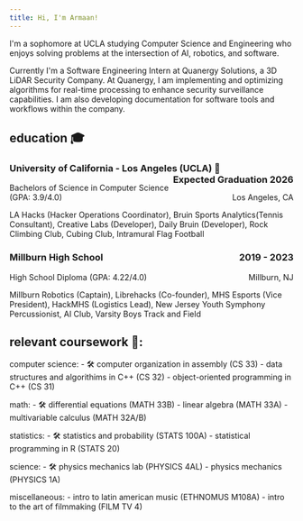```yaml
---
title: Hi, I'm Armaan!
---
```


I'm a sophomore at UCLA studying Computer Science and Engineering who enjoys solving problems at the intersection of AI, robotics, and software.

Currently I'm a Software Engineering Intern at Quanergy Solutions, a 3D LiDAR Security Company. At Quanergy, I am implementing and optimizing algorithms for real-time processing to enhance security surveillance capabilities. I am also developing documentation for software tools and workflows within the company. 



## education 🎓
### University of California - Los Angeles (UCLA) 🐻 <span style="float: right;">Expected Graduation 2026</span>
Bachelors of Science in Computer Science (GPA: 3.9/4.0) <span style="float: right;">Los Angeles, CA</span>

LA Hacks (Hacker Operations Coordinator), Bruin Sports Analytics(Tennis Consultant), Creative Labs (Developer), Daily Bruin (Developer), Rock Climbing Club, Cubing Club, Intramural Flag Football

### Millburn High School <span style="float: right;">2019 - 2023</span>
High School Diploma (GPA: 4.22/4.0) <span style="float: right;">Millburn, NJ</span>

Millburn Robotics (Captain), Librehacks (Co-founder), MHS Esports (Vice President), HackMHS (Logistics Lead), New Jersey Youth Symphony Percussionist, AI Club, Varsity Boys Track and Field

## relevant coursework 📝:

computer science:
    - 🛠️ computer organization in assembly (CS 33)
    - data structures and algorithims in C++ (CS 32)
    - object-oriented programming in C++ (CS 31)

math:
    - 🛠️ differential equations (MATH 33B)
    - linear algebra (MATH 33A)
    - multivariable calculus (MATH 32A/B)

statistics:
    - 🛠️ statistics and probability (STATS 100A)
    - statistical programming in R (STATS 20)

science:
    - 🛠️ physics mechanics lab (PHYSICS 4AL)
    - physics mechanics (PHYSICS 1A)

miscellaneous:
    - intro to latin american music (ETHNOMUS M108A)
    - intro to the art of filmmaking (FILM TV 4)